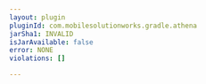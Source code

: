 ```yaml
---
layout: plugin
pluginId: com.mobilesolutionworks.gradle.athena
jarSha1: INVALID
isJarAvailable: false
error: NONE
violations: []

---
```

